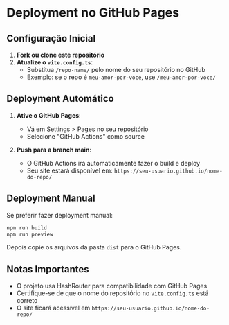 
# Deployment no GitHub Pages

## Configuração Inicial

1. **Fork ou clone este repositório**
2. **Atualize o `vite.config.ts`**: 
   - Substitua `/repo-name/` pelo nome do seu repositório no GitHub
   - Exemplo: se o repo é `meu-amor-por-voce`, use `/meu-amor-por-voce/`

## Deployment Automático

1. **Ative o GitHub Pages**:
   - Vá em Settings > Pages no seu repositório
   - Selecione "GitHub Actions" como source

2. **Push para a branch main**:
   - O GitHub Actions irá automaticamente fazer o build e deploy
   - Seu site estará disponível em: `https://seu-usuario.github.io/nome-do-repo/`

## Deployment Manual

Se preferir fazer deployment manual:

```bash
npm run build
npm run preview
```

Depois copie os arquivos da pasta `dist` para o GitHub Pages.

## Notas Importantes

- O projeto usa HashRouter para compatibilidade com GitHub Pages
- Certifique-se de que o nome do repositório no `vite.config.ts` está correto
- O site ficará acessível em `https://seu-usuario.github.io/nome-do-repo/`
